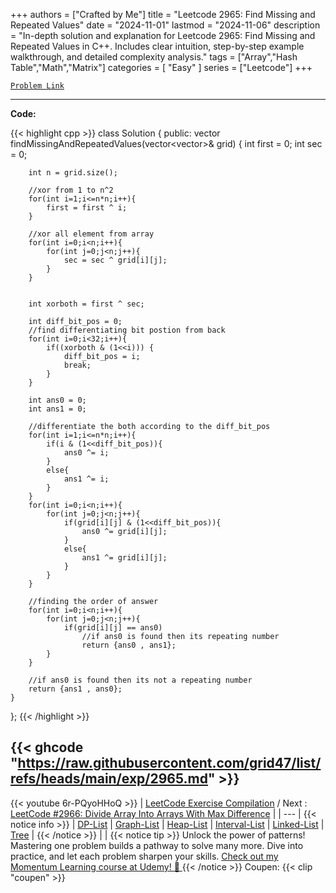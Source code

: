 
+++
authors = ["Crafted by Me"]
title = "Leetcode 2965: Find Missing and Repeated Values"
date = "2024-11-01"
lastmod = "2024-11-06"
description = "In-depth solution and explanation for Leetcode 2965: Find Missing and Repeated Values in C++. Includes clear intuition, step-by-step example walkthrough, and detailed complexity analysis."
tags = ["Array","Hash Table","Math","Matrix"]
categories = [
    "Easy"
]
series = ["Leetcode"]
+++



[`Problem Link`](https://leetcode.com/problems/find-missing-and-repeated-values/description/)

---
**Code:**

{{< highlight cpp >}}
class Solution {
public:
    vector<int> findMissingAndRepeatedValues(vector<vector<int>>& grid) {
        int first = 0;
        int sec = 0;
        
        int n = grid.size();
        
        //xor from 1 to n^2
        for(int i=1;i<=n*n;i++){
            first = first ^ i;
        }

        //xor all element from array
        for(int i=0;i<n;i++){
            for(int j=0;j<n;j++){
                sec = sec ^ grid[i][j];
            }
        }


        int xorboth = first ^ sec;

        int diff_bit_pos = 0;
        //find differentiating bit postion from back
        for(int i=0;i<32;i++){
            if((xorboth & (1<<i))) {
                diff_bit_pos = i;
                break;
            }
        }

        int ans0 = 0;
        int ans1 = 0;

        //differentiate the both according to the diff_bit_pos
        for(int i=1;i<=n*n;i++){
            if(i & (1<<diff_bit_pos)){
                ans0 ^= i;
            }
            else{
                ans1 ^= i;
            }
        }
        for(int i=0;i<n;i++){
            for(int j=0;j<n;j++){
                if(grid[i][j] & (1<<diff_bit_pos)){
                    ans0 ^= grid[i][j];
                }
                else{
                    ans1 ^= grid[i][j];
                }
            }
        }

        //finding the order of answer
        for(int i=0;i<n;i++){
            for(int j=0;j<n;j++){
                if(grid[i][j] == ans0)
                    //if ans0 is found then its repeating number
                    return {ans0 , ans1};
            }
        }

        //if ans0 is found then its not a repeating number
        return {ans1 , ans0};
    }
};
{{< /highlight >}}

{{< ghcode "https://raw.githubusercontent.com/grid47/list/refs/heads/main/exp/2965.md" >}}
---
{{< youtube 6r-PQyoHHoQ >}}
| [LeetCode Exercise Compilation](https://grid47.xyz/leetcode/) / Next : [LeetCode #2966: Divide Array Into Arrays With Max Difference](https://grid47.xyz/posts/leetcode_2966) |
| --- |
{{< notice info >}}
| [DP-List](https://grid47.xyz/lists/dp/) | [Graph-List](https://grid47.xyz/lists/graph/) | [Heap-List](https://grid47.xyz/lists/heap/) | [Interval-List](https://grid47.xyz/lists/interval/) | [Linked-List](https://grid47.xyz/lists/ll/) | [Tree](https://grid47.xyz/lists/tree/) |
{{< /notice >}}
| |
{{< notice tip >}}
Unlock the power of patterns! Mastering one problem builds a pathway to solve many more. Dive into practice, and let each problem sharpen your skills. [Check out my Momentum Learning course at Udemy! 🚀 ](https://www.udemy.com/course/algorithms-and-data-structures-in-cpp/)
{{< /notice >}}
Coupen: {{< clip "coupen" >}}
